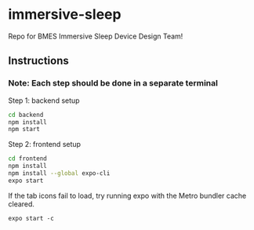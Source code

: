 # immersive-sleep

Repo for BMES Immersive Sleep Device Design Team!

## Instructions

### Note: Each step should be done in a separate terminal

Step 1: backend setup

```bash
cd backend
npm install
npm start
```

Step 2: frontend setup

```bash
cd frontend
npm install
npm install --global expo-cli
expo start
```

If the tab icons fail to load, try running expo with the Metro bundler cache cleared.

`expo start -c`
